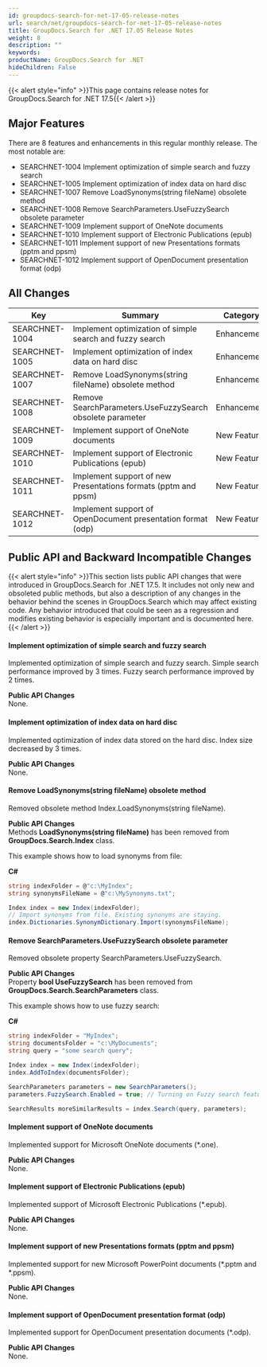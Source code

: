 ```yaml
---
id: groupdocs-search-for-net-17-05-release-notes
url: search/net/groupdocs-search-for-net-17-05-release-notes
title: GroupDocs.Search for .NET 17.05 Release Notes
weight: 8
description: ""
keywords: 
productName: GroupDocs.Search for .NET
hideChildren: False
---
```

{{< alert style="info" >}}This page contains release notes for GroupDocs.Search for .NET 17.5{{< /alert >}}

## Major Features

There are 8 features and enhancements in this regular monthly release. The most notable are:

*   SEARCHNET-1004 Implement optimization of simple search and fuzzy search
*   SEARCHNET-1005 Implement optimization of index data on hard disc
*   SEARCHNET-1007 Remove LoadSynonyms(string fileName) obsolete method
*   SEARCHNET-1008 Remove SearchParameters.UseFuzzySearch obsolete parameter
*   SEARCHNET-1009 Implement support of OneNote documents
*   SEARCHNET-1010 Implement support of Electronic Publications (epub)
*   SEARCHNET-1011 Implement support of new Presentations formats (pptm and ppsm)
*   SEARCHNET-1012 Implement support of OpenDocument presentation format (odp)

## All Changes

| Key | Summary | Category |
| --- | --- | --- |
| SEARCHNET-1004 | Implement optimization of simple search and fuzzy search | Enhancement |
| SEARCHNET-1005 | Implement optimization of index data on hard disc | Enhancement |
| SEARCHNET-1007 | Remove LoadSynonyms(string fileName) obsolete method | Enhancement |
| SEARCHNET-1008 | Remove SearchParameters.UseFuzzySearch obsolete parameter | Enhancement |
| SEARCHNET-1009 | Implement support of OneNote documents | New Feature |
| SEARCHNET-1010 | Implement support of Electronic Publications (epub) | New Feature |
| SEARCHNET-1011 | Implement support of new Presentations formats (pptm and ppsm) | New Feature |
| SEARCHNET-1012 | Implement support of OpenDocument presentation format (odp) | New Feature |

## Public API and Backward Incompatible Changes

{{< alert style="info" >}}This section lists public API changes that were introduced in GroupDocs.Search for .NET 17.5. It includes not only new and obsoleted public methods, but also a description of any changes in the behavior behind the scenes in GroupDocs.Search which may affect existing code. Any behavior introduced that could be seen as a regression and modifies existing behavior is especially important and is documented here.{{< /alert >}}

#### Implement optimization of simple search and fuzzy search

Implemented optimization of simple search and fuzzy search. Simple search performance improved by 3 times. Fuzzy search performance improved by 2 times.

**Public API Changes**  
None.

#### Implement optimization of index data on hard disc

Implemented optimization of index data stored on the hard disc. Index size decreased by 3 times.

**Public API Changes**  
None.

#### Remove LoadSynonyms(string fileName) obsolete method

Removed obsolete method Index.LoadSynonyms(string fileName).

**Public API Changes**  
Methods **LoadSynonyms(string fileName)** has been removed from **GroupDocs.Search.Index** class.

This example shows how to load synonyms from file:

**C#**

```csharp
string indexFolder = @"c:\MyIndex";
string synonymsFileName = @"c:\MySynonyms.txt";

Index index = new Index(indexFolder);
// Import synonyms from file. Existing synonyms are staying.
index.Dictionaries.SynonymDictionary.Import(synonymsFileName); 

```

#### Remove SearchParameters.UseFuzzySearch obsolete parameter

Removed obsolete property SearchParameters.UseFuzzySearch.

**Public API Changes**  
Property **bool UseFuzzySearch** has been removed from **GroupDocs.Search.SearchParameters** class.

This example shows how to use fuzzy search:

**C#**

```csharp
string indexFolder = "MyIndex";
string documentsFolder = "c:\MyDocuments";
string query = "some search query";

Index index = new Index(indexFolder);
index.AddToIndex(documentsFolder);

SearchParameters parameters = new SearchParameters();
parameters.FuzzySearch.Enabled = true; // Turning on Fuzzy search feature

SearchResults moreSimilarResults = index.Search(query, parameters);

```

#### Implement support of OneNote documents

Implemented support for Microsoft OneNote documents (\*.one).

**Public API Changes**  
None.

#### Implement support of Electronic Publications (epub)

Implemented support of Microsoft Electronic Publications (\*.epub).

**Public API Changes**  
None.

#### Implement support of new Presentations formats (pptm and ppsm)

Implemented support for new Microsoft PowerPoint documents (\*.pptm and \*.ppsm).

**Public API Changes**  
None.

#### Implement support of OpenDocument presentation format (odp)

Implemented support for OpenDocument presentation documents (\*.odp).

**Public API Changes**  
None.
